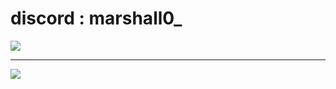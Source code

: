 # discord : marshall0_

![](https://quotes-github-readme.vercel.app/api?type=horizontal&theme=radical)

---
[![](https://visitcount.itsvg.in/api?id=Marshallfx&icon=0&color=0)](https://visitcount.itsvg.in)
